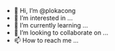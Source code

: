 - 👋 Hi, I’m @plokacong
- 👀 I’m interested in ...
- 🌱 I’m currently learning ...
- 💞️ I’m looking to collaborate on ...
- 📫 How to reach me ...

<!---
plokacong/plokacong is a ✨ special ✨ repository because its `README.md` (this file) appears on your GitHub profile.
You can click the Preview link to take a look at your changes.
--->
